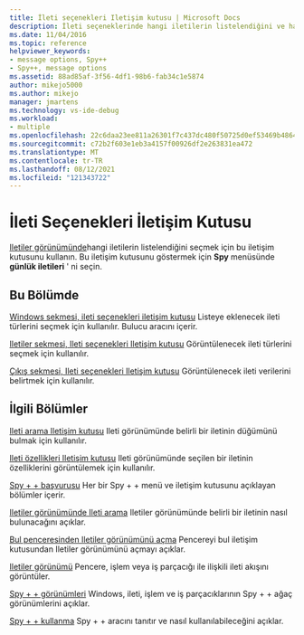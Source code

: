```yaml
---
title: İleti seçenekleri Iletişim kutusu | Microsoft Docs
description: İleti seçeneklerinde hangi iletilerin listelendiğini ve hangi ileti verilerinin görüntüleneceğini belirten Ileti seçeneklerini belirtin.
ms.date: 11/04/2016
ms.topic: reference
helpviewer_keywords:
- message options, Spy++
- Spy++, message options
ms.assetid: 88ad85af-3f56-4df1-98b6-fab34c1e5874
author: mikejo5000
ms.author: mikejo
manager: jmartens
ms.technology: vs-ide-debug
ms.workload:
- multiple
ms.openlocfilehash: 22c6daa23ee811a26301f7c437dc480f50725d0ef53469b4864e0235193b2d59
ms.sourcegitcommit: c72b2f603e1eb3a4157f00926df2e263831ea472
ms.translationtype: MT
ms.contentlocale: tr-TR
ms.lasthandoff: 08/12/2021
ms.locfileid: "121343722"
---
```

# <a name="message-options-dialog-box"></a>İleti Seçenekleri İletişim Kutusu
[Iletiler görünümünde](../debugger/messages-view.md)hangi iletilerin listelendiğini seçmek için bu iletişim kutusunu kullanın. Bu iletişim kutusunu göstermek için **Spy** menüsünde **günlük iletileri** ' ni seçin.

## <a name="in-this-section"></a>Bu Bölümde
 [Windows sekmesi, ileti seçenekleri iletişim kutusu](../debugger/windows-tab-message-options-dialog-box.md) Listeye eklenecek ileti türlerini seçmek için kullanılır. Bulucu aracını içerir.

 [Iletiler sekmesi, Ileti seçenekleri Iletişim kutusu](../debugger/messages-tab-message-options-dialog-box.md) Görüntülenecek ileti türlerini seçmek için kullanılır.

 [Çıkış sekmesi, Ileti seçenekleri Iletişim kutusu](../debugger/output-tab-message-options-dialog-box.md) Görüntülenecek ileti verilerini belirtmek için kullanılır.

## <a name="related-sections"></a>İlgili Bölümler
 [Ileti arama Iletişim kutusu](../debugger/message-search-dialog-box.md) Ileti görünümünde belirli bir iletinin düğümünü bulmak için kullanılır.

 [Ileti özellikleri Iletişim kutusu](../debugger/message-properties-dialog-box.md) Ileti görünümünde seçilen bir iletinin özelliklerini görüntülemek için kullanılır.

 [Spy + + başvurusu](../debugger/spy-increment-reference.md) Her bir Spy + + menü ve iletişim kutusunu açıklayan bölümler içerir.

 [Iletiler görünümünde Ileti arama](../debugger/how-to-search-for-a-message-in-messages-view.md) Iletiler görünümünde belirli bir iletinin nasıl bulunacağını açıklar.

 [Bul penceresinden Iletiler görünümünü açma](../debugger/how-to-open-messages-view-from-find-window.md) Pencereyi bul iletişim kutusundan Iletiler görünümünü açmayı açıklar.

 [Iletiler görünümü](../debugger/messages-view.md) Pencere, işlem veya iş parçacığı ile ilişkili ileti akışını görüntüler.

 [Spy + + görünümleri](../debugger/spy-increment-views.md) Windows, ileti, işlem ve iş parçacıklarının Spy + + ağaç görünümlerini açıklar.

 [Spy + + kullanma](../debugger/using-spy-increment.md) Spy + + aracını tanıtır ve nasıl kullanılabileceğini açıklar.